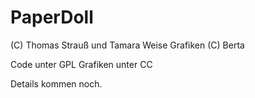 # PaperDoll

(C) Thomas Strauß und Tamara Weise
Grafiken (C) Berta 

Code unter GPL
Grafiken unter CC

Details kommen noch.
